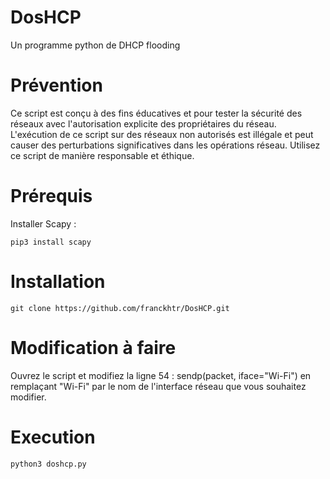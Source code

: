 # DosHCP
Un programme python de DHCP flooding

# Prévention
Ce script est conçu à des fins éducatives et pour tester la sécurité des réseaux avec l'autorisation explicite des propriétaires du réseau. L'exécution de ce script sur des réseaux non autorisés est illégale et peut causer des perturbations significatives dans les opérations réseau. Utilisez ce script de manière responsable et éthique.

# Prérequis
Installer Scapy :
    
    pip3 install scapy

# Installation

    git clone https://github.com/franckhtr/DosHCP.git

# Modification à faire
Ouvrez le script et modifiez la ligne 54 : sendp(packet, iface="Wi-Fi") en remplaçant "Wi-Fi" par le nom de l'interface réseau que vous souhaitez modifier. 

# Execution

    python3 doshcp.py
